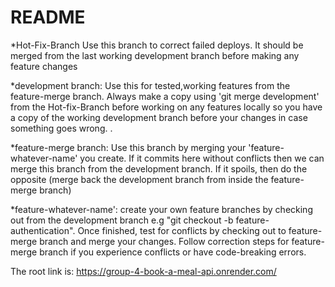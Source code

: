 # README



*Hot-Fix-Branch
Use this branch to correct failed deploys. It should be merged from the last working development branch before making any feature changes

*development branch:
Use this for tested,working features from the feature-merge branch. Always make a copy using 'git merge development' from the Hot-fix-Branch before working on any features locally so you have a copy of the working development branch before your changes in case something goes wrong.
.

*feature-merge branch:
Use this branch by merging your 'feature-whatever-name' you create. If it commits here without conflicts then we can merge this branch from the development branch. If it spoils, then do the opposite (merge back the development branch from inside the feature-merge branch) 

*feature-whatever-name':
create your own feature branches by checking out from the development branch e.g "git checkout -b feature-authentication". Once finished, test for conflicts by checking out to feature-merge branch and merge your changes. Follow correction steps for feature-merge branch if you experience conflicts or have code-breaking errors.


The root link is: https://group-4-book-a-meal-api.onrender.com/